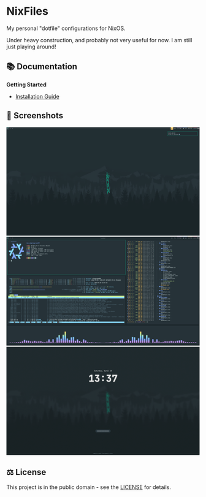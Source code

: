 # NixFiles

My personal "dotfile" configurations for NixOS.

Under heavy construction, and probably not very useful for now.
I am still just playing around!

## 📚 Documentation

**Getting Started**
- [Installation Guide](docs/src/getting_started/install.md)

## 📸 Screenshots

![Clean Desktop Screenshot](docs/src/asset/img/demoDesktopClean.png "An empty desktop.")
![Busy Desktop Screenshot](docs/src/asset/img/demoDesktopBusy.png "Colorful material theme.")
![Lockscreen Screenshot](docs/src/asset/img/demoLockScreen.png "Locked and loaded.")

## ⚖ License

This project is in the public domain - see the [LICENSE](LICENSE.md) for details.
